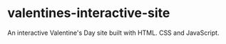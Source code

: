 # valentines-interactive-site
An interactive Valentine's Day  site built with HTML. CSS and JavaScript.
